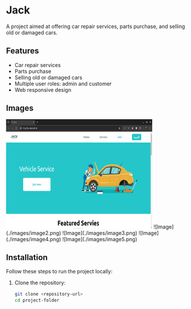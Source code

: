 # Jack

A project aimed at offering car repair services, parts purchase, and selling old or damaged cars.

## Features

- Car repair services
- Parts purchase
- Selling old or damaged cars
- Multiple user roles: admin and customer
- Web responsive design

## Images

<img src="./images/image1.png" alt="Image" style="width: 400px; height: 300px;">
![Image](./images/image2.png)
![Image](./images/image3.png)
![Image](./images/image4.png)
![Image](./images/image5.png)

## Installation

Follow these steps to run the project locally:

1. Clone the repository:
   ```sh
   git clone <repository-url>
   cd project-folder
   ```
